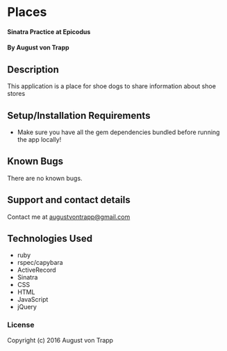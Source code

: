 # Places

#### Sinatra Practice at Epicodus

#### By August von Trapp

## Description

This application is a place for shoe dogs to share information about shoe stores

## Setup/Installation Requirements

* Make sure you have all the gem dependencies bundled before running the app locally!

## Known Bugs

There are no known bugs.

## Support and contact details

Contact me at augustvontrapp@gmail.com

## Technologies Used

* ruby
* rspec/capybara
* ActiveRecord
* Sinatra
* CSS
* HTML
* JavaScript
* jQuery

### License

Copyright (c) 2016 August von Trapp
